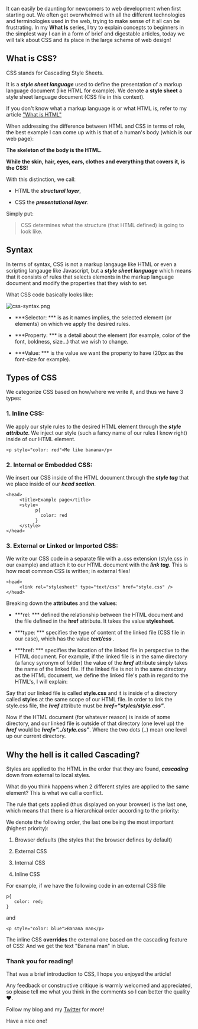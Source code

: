 It can easily be daunting for newcomers to web development when first starting out. We often get overwhelmed with all the different technologies and terminologies used in the web, trying to make sense of it all can be frustrating. In my **What Is** series, I try to explain concepts to beginners in the simplest way I can in a form of brief and digestable articles, today we will talk about CSS and its place in the large scheme of web design!

## What is CSS?
CSS stands for Cascading Style Sheets.

It is a ***style sheet language*** used to define the presentation of a markup language document (like HTML for example). We denote a **style sheet** a style sheet language document (CSS file in this context).

If you don't know what a markup language is or what HTML is, refer to my article  ["What is HTML"](https://yamanidev.hashnode.dev/what-is-html) 

When addressing the difference between HTML and CSS in terms of role, the best example I can come up with is that of a human's body (which is our web page):

**The skeleton of the body is the HTML.**

**While the skin, hair, eyes, ears, clothes and everything that covers it, is the CSS!**

With this distinction, we call:

- HTML the ***structural layer***,

- CSS the ***presentational layer***.

Simply put:

> CSS determines what the structure (that HTML defined) is going to look like.


## Syntax

In terms of syntax, CSS is not a markup langauge like HTML or even a scripting langauge like Javascript, but a ***style sheet language*** which means that it consists of rules that selects elements in the markup language document and modify the properties that they wish to set.

What CSS code basically looks like:


![css-syntax.png](https://cdn.hashnode.com/res/hashnode/image/upload/v1615980538790/CjdL2xYb0.png)

- ***Selector: *** is as it names implies, the selected element (or elements) on which we apply the desired rules.

- ***Property: *** is a detail about the element (for example, color of the font, boldness, size...) that we wish to change.

- ***Value: *** is the value we want the property to have (20px as the font-size for example).

## Types of CSS

We categorize CSS based on how/where we write it, and thus we have 3 types:

### 1. Inline CSS: 

We apply our style rules to the desired HTML element through the ***style attribute***. We inject our style (such a fancy name of our rules I know right) inside of our HTML element.


```
<p style="color: red">Me like banana</p>
``` 

### 2. Internal or Embedded CSS:

We insert our CSS inside of the HTML document through the ***style tag*** that we place inside of our ***head section***.


```
<head>
     <title>Example page</title>
     <style>
           p{
             color: red
           }
     </style>
</head>
``` 

### 3. External or Linked or Imported CSS:

We write our CSS code in a separate file with a .css extension (style.css in our example) and attach it to our HTML document with the ***link tag***. This is how most common CSS is written; in external files!


```
<head>
     <link rel="stylesheet" type="text/css" href="style.css" />
</head>
``` 

Breaking down the **attributes** and the **values**:

- ***rel: *** defined the relationship between the HTML document and the file defined in the **href** attribute. It takes the value **stylesheet**.

- ***type: *** specifies the type of content of the linked file (CSS file in our case), which has the value ***text/css*** .

- ***href: *** specifies the location of the linked file in perspective to the HTML document. For example, if the linked file is in the same directory (a fancy synonym of folder) the value of the ***href*** attribute simply takes the name of the linked file. If the linked file is not in the same directory as the HTML document, we define the linked file's path in regard to the HTML's, I will explain:

Say that our linked file is called **style.css** and it is inside of a directory called **styles** at the same scope of our HTML file. In order to link the style.css file, the ***href*** attribute must be ***href="styles/style.css"***.

Now if the HTML document (for whatever reason) is inside of some directory, and our linked file is outside of that directory (one level up) the ***href*** would be ***href="../style.css"***. Where the two dots (..) mean one level up our current directory.


## Why the hell is it called Cascading?


Styles are applied to the HTML in the order that they are found, ***cascading*** down from external to local styles.

What do you think happens when 2 different styles are applied to the same element? This is what we call a conflict.

The rule that gets applied (thus displayed on your browser) is the last one, which means that there is a hierarchical order according to the priority:

We denote the following order, the last one being the most important (highest priority): 

1. Browser defaults (the styles that the browser defines by default)

2. External CSS

3. Internal CSS

4. Inline CSS

For example, if we have the following code in an external CSS file


```
p{
   color: red;
}
``` 

and 


```
<p style="color: blue">Banana man</p>
``` 

The inline CSS **overrides** the external one based on the cascading feature of CSS!
And we get the text "Banana man" in blue.


### Thank you for reading!

That was a brief introduction to CSS, I hope you enjoyed the article!

Any feedback or constructive critique is warmly welcomed and appreciated, so please tell me what you think in the comments so I can better the quality ❤️.

Follow my blog and my [Twitter](https://twitter.com/yamanidev) for more!

Have a nice one!
